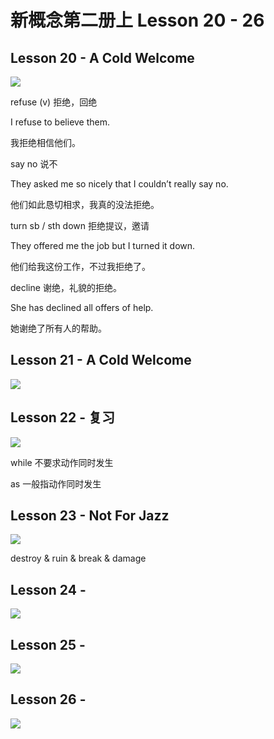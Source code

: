 # 新概念第二册上 Lesson 20 - 26

## Lesson 20 - A Cold Welcome

<img src="lesson/Lesson-20.png">

refuse (v) 拒绝，回绝

I refuse to believe them. 

我拒绝相信他们。



say no 说不

They asked me so nicely that I couldn’t really say no.

他们如此恳切相求，我真的没法拒绝。

turn sb / sth down  拒绝提议，邀请

They offered me the job but I turned it down.

他们给我这份工作，不过我拒绝了。

decline 谢绝，礼貌的拒绝。

She has declined all offers of help.

她谢绝了所有人的帮助。



## Lesson 21 - A Cold Welcome

<img src="lesson/Lesson-21.png">

## Lesson 22 - 复习

<img src="lesson/Lesson-22.png">

while 不要求动作同时发生

as 一般指动作同时发生



## Lesson 23 - Not For Jazz

<img src="lesson/Lesson-23.png">

destroy & ruin & break & damage



## Lesson 24 -

<img src="lesson/Lesson-24.png">

## Lesson 25 - 

<img src="lesson/Lesson-25.png">

## Lesson 26 -

<img src="lesson/Lesson-26.png">



